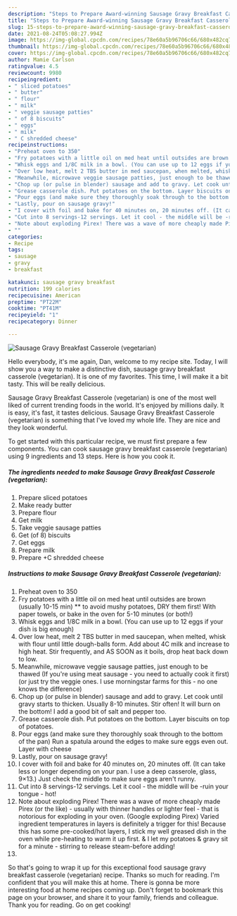 ```yaml
---
description: "Steps to Prepare Award-winning Sausage Gravy Breakfast Casserole (vegetarian)"
title: "Steps to Prepare Award-winning Sausage Gravy Breakfast Casserole (vegetarian)"
slug: 15-steps-to-prepare-award-winning-sausage-gravy-breakfast-casserole-vegetarian
date: 2021-08-24T05:08:27.994Z
image: https://img-global.cpcdn.com/recipes/78e60a5b96706c66/680x482cq70/sausage-gravy-breakfast-casserole-vegetarian-recipe-main-photo.jpg
thumbnail: https://img-global.cpcdn.com/recipes/78e60a5b96706c66/680x482cq70/sausage-gravy-breakfast-casserole-vegetarian-recipe-main-photo.jpg
cover: https://img-global.cpcdn.com/recipes/78e60a5b96706c66/680x482cq70/sausage-gravy-breakfast-casserole-vegetarian-recipe-main-photo.jpg
author: Mamie Carlson
ratingvalue: 4.5
reviewcount: 9980
recipeingredient:
- " sliced potatoes"
- " butter"
- " flour"
- " milk"
- " veggie sausage patties"
- " of 8 biscuits"
- " eggs"
- " milk"
- " C shredded cheese"
recipeinstructions:
- "Preheat oven to 350"
- "Fry potatoes with a little oil on med heat until outsides are brown (usually 10-15 min) ** to avoid mushy potatoes, DRY them first! With paper towels, or bake in the oven for 5-10 minutes (or both!)"
- "Whisk eggs and 1/8C milk in a bowl. (You can use up to 12 eggs if your dish is big enough)"
- "Over low heat, melt 2 TBS butter in med saucepan, when melted, whisk with flour until little dough-balls form. Add about 4C milk and increase to high heat. Stir frequently, and AS SOON as it boils, drop heat back down to low."
- "Meanwhile, microwave veggie sausage patties, just enough to be thawed (If you&#39;re using meat sausage - you need to actually cook it first) (or just try the veggie ones. I use morningstar farms for this - no one knows the difference)"
- "Chop up (or pulse in blender) sausage and add to gravy. Let cook until gravy starts to thicken. Usually 8-10 minutes. Stir often! It will burn on the bottom! I add a good bit of salt and pepper too."
- "Grease casserole dish. Put potatoes on the bottom. Layer biscuits on top of potatoes."
- "Pour eggs (and make sure they thoroughly soak through to the bottom of the pan) Run a spatula around the edges to make sure eggs even out. Layer with cheese"
- "Lastly, pour on sausage gravy!"
- "I cover with foil and bake for 40 minutes on, 20 minutes off. (It can take less or longer depending on your pan. I use a deep casserole, glass, 9×13.) Just check the middle to make sure eggs aren&#39;t runny."
- "Cut into 8 servings-12 servings. Let it cool - the middle will be -ruin your tongue - hot!"
- "Note about exploding Pirex! There was a wave of more cheaply made Pirex (or the like) - usually with thinner handles or lighter feel - that is notorious for exploding in your oven. (Google exploding Pirex) Varied ingredient temperatures in layers is definitely a trigger for this! Because this has some pre-cooked/hot layers, I stick my well greased dish in the oven while pre-heating to warm it up first. &amp; I let my potatoes &amp; gravy sit for a minute - stirring to release steam-before adding!"
- ""
categories:
- Recipe
tags:
- sausage
- gravy
- breakfast

katakunci: sausage gravy breakfast 
nutrition: 199 calories
recipecuisine: American
preptime: "PT22M"
cooktime: "PT41M"
recipeyield: "1"
recipecategory: Dinner

---
```



![Sausage Gravy Breakfast Casserole (vegetarian)](https://img-global.cpcdn.com/recipes/78e60a5b96706c66/680x482cq70/sausage-gravy-breakfast-casserole-vegetarian-recipe-main-photo.jpg)

Hello everybody, it's me again, Dan, welcome to my recipe site. Today, I will show you a way to make a distinctive dish, sausage gravy breakfast casserole (vegetarian). It is one of my favorites. This time, I will make it a bit tasty. This will be really delicious.



Sausage Gravy Breakfast Casserole (vegetarian) is one of the most well liked of current trending foods in the world. It's enjoyed by millions daily. It is easy, it's fast, it tastes delicious. Sausage Gravy Breakfast Casserole (vegetarian) is something that I've loved my whole life. They are nice and they look wonderful.


To get started with this particular recipe, we must first prepare a few components. You can cook sausage gravy breakfast casserole (vegetarian) using 9 ingredients and 13 steps. Here is how you cook it.

<!--inarticleads1-->

##### The ingredients needed to make Sausage Gravy Breakfast Casserole (vegetarian):

1. Prepare  sliced potatoes
1. Make ready  butter
1. Prepare  flour
1. Get  milk
1. Take  veggie sausage patties
1. Get  (of 8) biscuits
1. Get  eggs
1. Prepare  milk
1. Prepare  +C shredded cheese




<!--inarticleads2-->

##### Instructions to make Sausage Gravy Breakfast Casserole (vegetarian):

1. Preheat oven to 350
1. Fry potatoes with a little oil on med heat until outsides are brown (usually 10-15 min) ** to avoid mushy potatoes, DRY them first! With paper towels, or bake in the oven for 5-10 minutes (or both!)
1. Whisk eggs and 1/8C milk in a bowl. (You can use up to 12 eggs if your dish is big enough)
1. Over low heat, melt 2 TBS butter in med saucepan, when melted, whisk with flour until little dough-balls form. Add about 4C milk and increase to high heat. Stir frequently, and AS SOON as it boils, drop heat back down to low.
1. Meanwhile, microwave veggie sausage patties, just enough to be thawed (If you&#39;re using meat sausage - you need to actually cook it first) (or just try the veggie ones. I use morningstar farms for this - no one knows the difference)
1. Chop up (or pulse in blender) sausage and add to gravy. Let cook until gravy starts to thicken. Usually 8-10 minutes. Stir often! It will burn on the bottom! I add a good bit of salt and pepper too.
1. Grease casserole dish. Put potatoes on the bottom. Layer biscuits on top of potatoes.
1. Pour eggs (and make sure they thoroughly soak through to the bottom of the pan) Run a spatula around the edges to make sure eggs even out. Layer with cheese
1. Lastly, pour on sausage gravy!
1. I cover with foil and bake for 40 minutes on, 20 minutes off. (It can take less or longer depending on your pan. I use a deep casserole, glass, 9×13.) Just check the middle to make sure eggs aren&#39;t runny.
1. Cut into 8 servings-12 servings. Let it cool - the middle will be -ruin your tongue - hot!
1. Note about exploding Pirex! There was a wave of more cheaply made Pirex (or the like) - usually with thinner handles or lighter feel - that is notorious for exploding in your oven. (Google exploding Pirex) Varied ingredient temperatures in layers is definitely a trigger for this! Because this has some pre-cooked/hot layers, I stick my well greased dish in the oven while pre-heating to warm it up first. &amp; I let my potatoes &amp; gravy sit for a minute - stirring to release steam-before adding!
1. 




So that's going to wrap it up for this exceptional food sausage gravy breakfast casserole (vegetarian) recipe. Thanks so much for reading. I'm confident that you will make this at home. There is gonna be more interesting food at home recipes coming up. Don't forget to bookmark this page on your browser, and share it to your family, friends and colleague. Thank you for reading. Go on get cooking!

